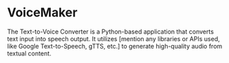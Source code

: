 # VoiceMaker
The Text-to-Voice Converter is a Python-based application that converts text input into speech output.
It utilizes [mention any libraries or APIs used, like Google Text-to-Speech, gTTS, etc.]
to generate high-quality audio from textual content.
